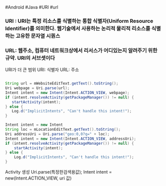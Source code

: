 #Android #Java #URI #url 
### URI : URI는 특정 리소스를 식별하는 통합 식별자(Uniform Resource Identifier)를 의미한다. 웹기술에서 사용하는 논리적 물리적 리소스를 식별하는 고유한 문자열 시퀀스
### URL: 웹주소, 컴퓨터 네트워크상에서 리서스가 어디있는지 알려주기 위한 규약. URI의 서브셋이다
URI가 더 큰 범위
URI: 식별자
URL: 주소

```Java

String url = mWebsiteEditText.getText().toString();
Uri webpage = Uri.parse(url);
Intent intent = new Intent(Intent.ACTION_VIEW, webpage);
if (intent.resolveActivity(getPackageManager()) != null) {
   startActivity(intent);
} else {
   Log.d("ImplicitIntents", "Can't handle this intent!");
}

Intent intent = new Intent
String loc = mLocationEditText.getText().toString();
Uri addressUri = Uri.parse("geo:0,0?q=" + loc);
Intent intent = new Intent(Intent.ACTION_VIEW, addressUri);
if (intent.resolveActivity(getPackageManager()) != null) {
	startActivity(intent);
} else {
	Log.d("ImplicitIntents", "Can't handle this intent!");
}
```
Activity 생성
Uri.parse(특정한검색용값);
Intent intent = new(Intent.ACTION_VIEW, uri 값)